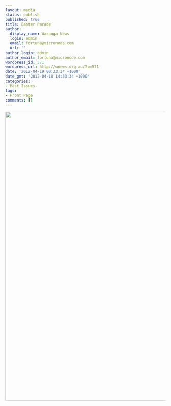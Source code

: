 ```yaml
---
layout: media
status: publish
published: true
title: Easter Parade
author:
  display_name: Waranga News
  login: admin
  email: fortuna@micronode.com
  url: ''
author_login: admin
author_email: fortuna@micronode.com
wordpress_id: 571
wordpress_url: http://wnews.org.au/?p=571
date: '2012-04-19 00:33:34 +1000'
date_gmt: '2012-04-18 14:33:34 +1000'
categories:
- Past Issues
tags:
- Front Page
comments: []
---
```


<a href="http://wnews.org.au/wp-content/uploads/2012/04/frontpage-20120419.pdf"><img class="alignnone size-full wp-image-569" title="Front Page - 19 April, 2012" src="http://wnews.org.au/wp-content/uploads/2012/04/frontpage-20120419.png" alt="" width="624" height="907" /></a>
